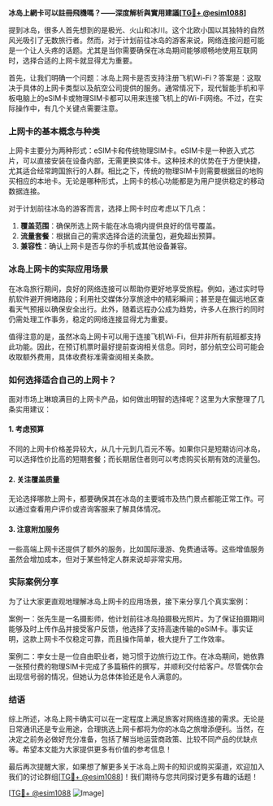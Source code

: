 **冰岛上網卡可以註冊飛機嗎？——深度解析與實用建議[[TG💪+ @esim1088](https://t.me/s/esim1088)]**

提到冰岛，很多人首先想到的是极光、火山和冰川。这个北欧小国以其独特的自然风光吸引了无数旅行者。然而，对于计划前往冰岛的游客来说，网络连接问题可能是一个让人头疼的话题。尤其是当你需要确保在冰岛期间能够顺畅地使用互联网时，选择合适的上网卡就显得尤为重要。

首先，让我们明确一个问题：冰岛上网卡是否支持注册飞机Wi-Fi？答案是：这取决于具体的上网卡类型以及航空公司提供的服务。通常情况下，现代智能手机和平板电脑上的eSIM卡或物理SIM卡都可以用来连接飞机上的Wi-Fi网络。不过，在实际操作中，有几个关键点需要注意。

### 上网卡的基本概念与种类

上网卡主要分为两种形式：eSIM卡和传统物理SIM卡。eSIM卡是一种嵌入式芯片，可以直接安装在设备内部，无需更换实体卡。这种技术的优势在于方便快捷，尤其适合经常跨国旅行的人群。相比之下，传统的物理SIM卡则需要根据目的地购买相应的本地卡。无论是哪种形式，上网卡的核心功能都是为用户提供稳定的移动数据连接。

对于计划前往冰岛的游客而言，选择上网卡时应考虑以下几点：
1. **覆盖范围**：确保所选上网卡能在冰岛境内提供良好的信号覆盖。
2. **流量套餐**：根据自己的需求选择合适的流量包，避免超出预算。
3. **兼容性**：确认上网卡是否与你的手机或其他设备兼容。

### 冰岛上网卡的实际应用场景

在冰岛旅行期间，良好的网络连接可以帮助你更好地享受旅程。例如，通过实时导航软件避开拥堵路段；利用社交媒体分享旅途中的精彩瞬间；甚至是在偏远地区查看天气预报以确保安全出行。此外，随着远程办公成为趋势，许多人在旅行的同时仍需处理工作事务，稳定的网络连接显得尤为重要。

值得注意的是，虽然冰岛上网卡可以用于连接飞机Wi-Fi，但并非所有航班都支持此功能。因此，在预订机票时最好提前查询相关信息。同时，部分航空公司可能会收取额外费用，具体收费标准需查阅相关条款。

### 如何选择适合自己的上网卡？

面对市场上琳琅满目的上网卡产品，如何做出明智的选择呢？这里为大家整理了几条实用建议：

#### 1. 考虑预算
不同的上网卡价格差异较大，从几十元到几百元不等。如果你只是短期访问冰岛，可以选择性价比高的短期套餐；而长期居住者则可以考虑购买长期有效的流量包。

#### 2. 关注覆盖质量
无论选择哪款上网卡，都要确保其在冰岛的主要城市及热门景点都能正常工作。可以通过查看用户评价或咨询客服来了解具体情况。

#### 3. 注意附加服务
一些高端上网卡还提供了额外的服务，比如国际漫游、免费通话等。这些增值服务虽然会增加成本，但对于某些特定人群来说却非常实用。

### 实际案例分享

为了让大家更直观地理解冰岛上网卡的应用场景，接下来分享几个真实案例：

案例一：张先生是一名摄影师，他计划前往冰岛拍摄极光照片。为了保证拍摄期间能够及时上传作品并接受客户反馈，他选择了支持高速传输的eSIM卡。事实证明，这款上网卡不仅稳定可靠，而且操作简单，极大提升了工作效率。

案例二：李女士是一位自由职业者，她习惯于边旅行边工作。在冰岛期间，她依靠一张预付费的物理SIM卡完成了多篇稿件的撰写，并顺利交付给客户。尽管偶尔会出现信号弱的情况，但她认为总体体验还是令人满意的。

### 结语

综上所述，冰岛上网卡确实可以在一定程度上满足旅客对网络连接的需求。无论是日常通讯还是专业用途，合理挑选上网卡都将为你的冰岛之旅增添便利。当然，在决定之前务必做好充分准备，包括了解当地运营商政策、比较不同产品的优缺点等。希望本文能为大家提供更多有价值的参考信息！

最后再次提醒大家，如果想了解更多关于冰岛上网卡的知识或购买渠道，欢迎加入我们的讨论群组[[TG💪+ @esim1088](https://t.me/s/esim1088)]！我们期待与您共同探讨更多有趣的话题！

[[TG💪+ @esim1088](https://t.me/s/esim1088) ![Image](https://i.postimg.cc/4NQfJmqS/Snipaste-2025-05-13-00-14-12.png)]